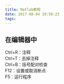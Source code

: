```yaml
---
title: Matlab教程
date: 2017-08-04 19:58:23
tags:
---
```


## 在编辑器中
Ctrl+R：注释  
Ctrl+T：去掉注释  
Ctrl+B：括号配对检查  
F12：设置或取消断点  
F5：运行程序  
